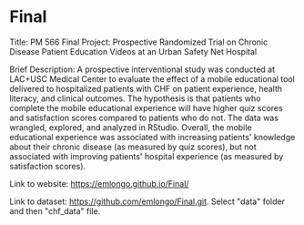 # Final

Title: PM 566 Final Project: Prospective Randomized Trial on Chronic Disease Patient Education Videos at an Urban Safety Net Hospital

Brief Description: A prospective interventional study was conducted at LAC+USC Medical Center to evaluate the effect of a mobile educational tool delivered to hospitalized patients with CHF on patient experience, health literacy, and clinical outcomes. The hypothesis is that patients who complete the mobile educational experience will have higher quiz scores and satisfaction scores compared to patients who do not. The data was wrangled, explored, and analyzed in RStudio. Overall, the mobile educational experience was associated with increasing patients' knowledge about their chronic disease (as measured by quiz scores), but not associated with improving patients' hospital experience (as measured by satisfaction scores).

Link to website: https://emlongo.github.io/Final/

Link to dataset: https://github.com/emlongo/Final.git. Select "data" folder and then "chf_data" file.

